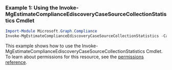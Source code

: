 ### Example 1: Using the Invoke-MgEstimateComplianceEdiscoveryCaseSourceCollectionStatistics Cmdlet
```powershell
Import-Module Microsoft.Graph.Compliance
Invoke-MgEstimateComplianceEdiscoveryCaseSourceCollectionStatistics -CaseId $caseId -SourceCollectionId $sourceCollectionId
```
This example shows how to use the Invoke-MgEstimateComplianceEdiscoveryCaseSourceCollectionStatistics Cmdlet.
To learn about permissions for this resource, see the [permissions reference](/graph/permissions-reference).
